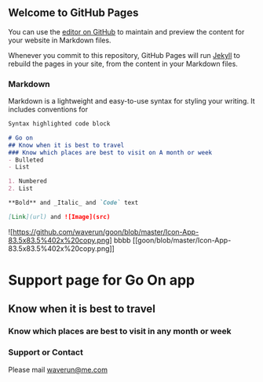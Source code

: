 ## Welcome to GitHub Pages

You can use the [editor on GitHub](https://github.com/waverun/goon/edit/master/index.md) to maintain and preview the content for your website in Markdown files.

Whenever you commit to this repository, GitHub Pages will run [Jekyll](https://jekyllrb.com/) to rebuild the pages in your site, from the content in your Markdown files.

### Markdown

Markdown is a lightweight and easy-to-use syntax for styling your writing. It includes conventions for

```markdown
Syntax highlighted code block

# Go on 
## Know when it is best to travel 
### Know which places are best to visit on A month or week 
- Bulleted
- List

1. Numbered
2. List

**Bold** and _Italic_ and `Code` text

[Link](url) and ![Image](src)
```

![https://github.com/waverun/goon/blob/master/Icon-App-83.5x83.5%402x%20copy.png]
bbbb
[[goon/blob/master/Icon-App-83.5x83.5%402x%20copy.png]]

# Support page for Go On app

## Know when it is best to travel 
### Know which places are best to visit in any month or week 

### Support or Contact

Please mail waverun@me.com
